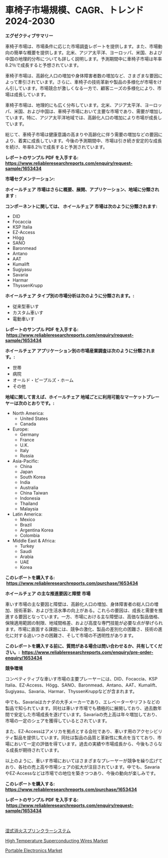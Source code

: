 <p><h1>車椅子市場規模、CAGR、トレンド2024-2030</h1></p><p><strong>エグゼクティブサマリー</strong></p>
<p><p>車椅子市場は、市場条件に応じた市場調査レポートを提供します。また、市場動向の簡単な概要を提供します。北米、アジア太平洋、ヨーロッパ、米国、および中国の地理的分布についても詳しく説明します。予測期間中に車椅子市場は年率8.2％で成長すると予想されています。</p><p>車椅子市場は、高齢化人口の増加や身体障害者数の増加など、さまざまな要因によって牽引されています。さらに、車椅子の技術革新や製品の多様化が市場をけん引しています。市場競合が激しくなる一方で、顧客ニーズの多様化により、市場は成長しています。</p><p>車椅子市場は、地理的にも広く分布しています。北米、アジア太平洋、ヨーロッパ、米国、および中国は、車椅子市場において主要な市場であり、需要が増加しています。特に、アジア太平洋地域では、高齢化人口の増加により市場が成長しています。</p><p>総じて、車椅子市場は健康意識の高まりや高齢化に伴う需要の増加などの要因により、着実に成長しています。今後の予測期間中、市場は引き続き安定的な成長を続け、年率8.2％で成長すると予測されています。</p></p>
<p><strong>レポートのサンプル PDF を入手する: <a href="https://www.reliableresearchreports.com/enquiry/request-sample/1653434">https://www.reliableresearchreports.com/enquiry/request-sample/1653434</a></strong></p>
<p><strong>市場セグメンテーション:</strong></p>
<p><strong> ホイールチェア 市場はさらに概要、展開、アプリケーション、地域に分類されます :</strong></p>
<p><strong>コンポーネントに関しては、 ホイールチェア 市場は次のように分類されます: &nbsp;</strong></p>
<p><ul><li>DID</li><li>Focaccia</li><li>KSP Italia</li><li>EZ-Access</li><li>Högg</li><li>SANO</li><li>Baronmead</li><li>Antano</li><li>AAT</li><li>Kumalift</li><li>Sugiyasu</li><li>Savaria</li><li>Harmar</li><li>ThyssenKrupp</li></ul></p>
<p><strong> ホイールチェア タイプ別の市場分析は次のように分類されます。:</strong></p>
<p><ul><li>従来型車いす</li><li>カスタム車いす</li><li>電動車いす</li></ul></p>
<p><strong>レポートのサンプル PDF を入手する: &nbsp;<a href="https://www.reliableresearchreports.com/enquiry/request-sample/1653434">https://www.reliableresearchreports.com/enquiry/request-sample/1653434</a></strong></p>
<p><strong> ホイールチェア アプリケーション別の市場産業調査は次のように分類されます。:</strong></p>
<p><ul><li>世帯</li><li>病院</li><li>オールド・ピープルズ・ホーム</li><li>その他</li></ul></p>
<p><strong>地域に関して言えば、ホイールチェア 地域ごとに利用可能なマーケットプレーヤーは次のとおりです。:</strong></p>
<p><ul>
    <li>
        North America:
        <ul>
            <li>United States</li>
            <li>Canada</li>
        </ul>
    </li>
    <li>
        Europe:
        <ul>
            <li>Germany</li>
            <li>France</li>
            <li>U.K.</li>
            <li>Italy</li>
            <li>Russia</li>
        </ul>
    </li>
    <li>
        Asia-Pacific:
        <ul>
            <li>China</li>
            <li>Japan</li>
            <li>South Korea</li>
            <li>India</li>
            <li>Australia</li>
            <li>China Taiwan</li>
            <li>Indonesia</li>
            <li>Thailand</li>
            <li>Malaysia</li>
        </ul>
    </li>
    <li>
        Latin America:
        <ul>
            <li>Mexico</li>
            <li>Brazil</li>
            <li>Argentina Korea</li>
            <li>Colombia</li>
        </ul>
    </li>
    <li>
        Middle East & Africa:
        <ul>
            <li>Turkey</li>
            <li>Saudi</li>
            <li>Arabia</li>
            <li>UAE</li>
            <li>Korea</li>
        </ul>
    </li>
    </ul></p>
<p><strong>このレポートを購入する: &nbsp;<a href="https://www.reliableresearchreports.com/purchase/1653434">https://www.reliableresearchreports.com/purchase/1653434</a></strong></p>
<p><strong>ホイールチェア の主な推進要因と障壁 市場</strong></p>
<p><p>車いす市場の主な要因と障壁は、高齢化人口の増加、身体障害者の総人口の増加、技術革新、および生活水準の向上がある。これらの要因は、成長と需要を推進する要因となっています。一方、市場における主な障壁は、高価な製品価格、保険適用範囲の制限、地域間格差、および高度な専門技能が必要な点が挙げられます。市場に直面する課題には、競争の激化、製品の差別化の困難さ、技術の進化に対する追いつきの困難さ、そして市場の不透明性があります。</p></p>
<p><strong>このレポートを購入する前に、質問がある場合は問い合わせるか、共有してください。:&nbsp; <a href="https://www.reliableresearchreports.com/enquiry/pre-order-enquiry/1653434">https://www.reliableresearchreports.com/enquiry/pre-order-enquiry/1653434</a></strong></p>
<p><strong>競争環境</strong></p>
<p><p>コンペティティブな車いす市場の主要プレーヤーには、DID、Focaccia、KSP Italia、EZ-Access、Högg、SANO、Baronmead、Antano、AAT、Kumalift、Sugiyasu、Savaria、Harmar、ThyssenKruppなどが含まれます。</p><p>中でも、Savariaはカナダの大手メーカーであり、エレベーターやリフトなどの製品で知られています。同社は車いす市場でも積極的に展開しており、過去数年間で安定した市場成長を遂げています。Savariaの売上高は年々増加しており、市場の一定のシェアを獲得しているとされています。</p><p>また、EZ-Accessはアメリカを拠点とする会社であり、車いす用のアクセシビリティ製品を提供しています。同社は製品の品質と革新性に焦点を当てており、市場において一定の評価を得ています。過去の実績や市場成長から、今後もさらなる成長が期待されています。</p><p>以上のように、車いす市場においてはさまざまなプレーヤーが競争を繰り広げており、各社の売上高や市場シェアの拡大が注目されています。中でも、SavariaやEZ-Accessなどは市場での地位を築きつつあり、今後の動向が楽しみです。</p></p>
<p><strong>このレポートを購入する: &nbsp; <a href="https://www.reliableresearchreports.com/purchase/1653434">https://www.reliableresearchreports.com/purchase/1653434</a></strong></p>
<p><strong>レポートのサンプル PDF を入手する: &nbsp;<a href="https://www.reliableresearchreports.com/enquiry/request-sample/1653434">https://www.reliableresearchreports.com/enquiry/request-sample/1653434</a></strong><strong></strong></p>
<p>&nbsp;</p>
<p><p><a href="https://github.com/zoetazuur/Market-Research-Report-List-1/blob/main/626528110834.md">湿式消火スプリンクラーシステム</a></p><p><a href="https://github.com/biheemgalvinlouises6hokrh3h/Market-Research-Report-List-1/blob/main/high-temperature-superconducting-wires-market.md">High Temperature Superconducting Wires Market</a></p><p><a href="https://github.com/guneycigdem35/Market-Research-Report-List-2/blob/main/portable-electronics-market.md">Portable Electronics Market</a></p></p>